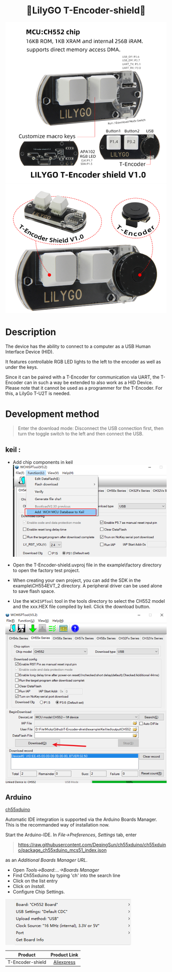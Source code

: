 <h1 align = "center"> 🌟LilyGO T-Encoder-shield🌟</h1>

![](image/1.jpg)
![](image/2.jpg)

# Description

The device has the ability to connect to a computer as a USB Human Interface Device (HID). 

It features controllable RGB LED lights to the left to the encoder as well as under the keys. 

Since it can be paired with a T-Encoder for communication via UART, the T-Encoder can in such a way be extended to also work as a HID Device. Please note that it cannot be used as a programmer for the T-Encoder. For this, a LilyGo T-U2T is needed.

# Development method

> Enter the download mode: Disconnect the USB connection first, then turn the toggle switch to the left and then connect the USB.

## keil :
* Add chip components in keil
![](image/3.png)

* Open the T-Encoder-shield.uvproj file in the example\factory directory to open the factory test project.
* When creating your own project, you can add the SDK in the example\CH554EVT_2 directory. A peripheral driver can be used alone to save flash space.
* Use the `WCHISPTool` tool in the tools directory to select the CH552 model and the xxx.HEX file compiled by keil. Click the download button. 

![](image/4.png)


## Arduino
[ch55xduino](https://github.com/DeqingSun/ch55xduino)

Automatic IDE integration is supported via the
Arduino Boards Manager. This is the recommanded way of installation now. 

Start the Arduino-IDE. In *File->Preferences*, *Settings* tab, enter

> https://raw.githubusercontent.com/DeqingSun/ch55xduino/ch55xduino/package_ch55xduino_mcs51_index.json

as an *Additional Boards Manager URL*.

* Open *Tools->Board:...->Boards Manager*
* Find Ch55xduino by typing 'ch' into the search line
* Click on the list entry
* Click on *Install*.
* Configure Chip Settings.

![](image/6.png)




| Product    |  Product Link  |
| :--------: | :------------: |
| T-Encoder-shield   | [Aliexpress](https://s.click.aliexpress.com/e/_oDf5t9T)  |
